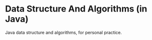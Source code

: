 # Data Structure And Algorithms (in Java)
Java data structure and algorithms, for personal practice.
